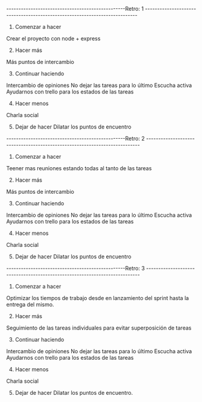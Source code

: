 -------------------------------------------------Retro: 1 ---------------------------------------------------------------------------

1. Comenzar a hacer
 
 Crear el proyecto con node + express

2. Hacer más

 Más puntos de intercambio

3. Continuar haciendo

 Intercambio de opiniones
 No dejar las tareas para lo último
 Escucha activa
 Ayudarnos con trello para los estados de las tareas

4. Hacer menos

 Charla social

5. Dejar de hacer
 Dilatar los puntos de encuentro 

 -------------------------------------------------Retro: 2 ---------------------------------------------------------------------------


1. Comenzar a hacer
 
 Teener mas reuniones estando todas al tanto de las tareas

2. Hacer más

 Más puntos de intercambio

3. Continuar haciendo

 Intercambio de opiniones
 No dejar las tareas para lo último
 Escucha activa
 Ayudarnos con trello para los estados de las tareas

4. Hacer menos

 Charla social

5. Dejar de hacer
 Dilatar los puntos de encuentro 

 -------------------------------------------------Retro: 3 ---------------------------------------------------------------------------
1. Comenzar a hacer
 
 Optimizar los tiempos de trabajo desde en lanzamiento del sprint hasta la entrega del mismo.

2. Hacer más

 Seguimiento de las tareas individuales para evitar superposición de tareas

3. Continuar haciendo

 Intercambio de opiniones
 No dejar las tareas para lo último
 Escucha activa
 Ayudarnos con trello para los estados de las tareas

4. Hacer menos

 Charla social

5. Dejar de hacer
 Dilatar los puntos de encuentro.
